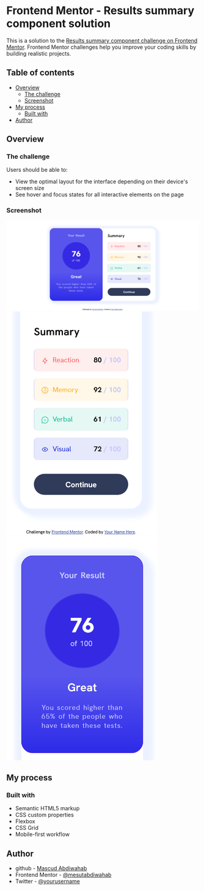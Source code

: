 # Frontend Mentor - Results summary component solution

This is a solution to the [Results summary component challenge on Frontend Mentor](https://www.frontendmentor.io/challenges/results-summary-component-CE_K6s0maV). Frontend Mentor challenges help you improve your coding skills by building realistic projects. 

## Table of contents

- [Overview](#overview)
  - [The challenge](#the-challenge)
  - [Screenshot](#screenshot)
- [My process](#my-process)
  - [Built with](#built-with)
- [Author](#author)


## Overview

### The challenge

Users should be able to:

- View the optimal layout for the interface depending on their device's screen size
- See hover and focus states for all interactive elements on the page


### Screenshot

![](/screenshots/Screenshot%20-desktop.png)
![](/screenshots/Screenshot%20mobile-pv.png)
![](/screenshots/Screenshot%20mobile.png)


## My process

### Built with

- Semantic HTML5 markup
- CSS custom properties
- Flexbox
- CSS Grid
- Mobile-first workflow

## Author

- github - [Mascud Abdiwahab](https://www.github.com/mesutabdiwahab)
- Frontend Mentor - [@mesutabdiwahab](https://www.frontendmentor.io/profile/mesutabdiwahab)
- Twitter - [@yourusername](https://www.twitter.com/yourusername)


